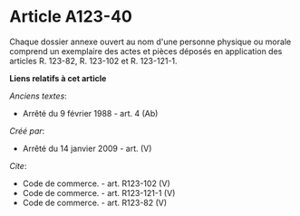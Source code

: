 # Article A123-40

Chaque dossier annexe ouvert au nom d'une personne physique ou morale comprend un exemplaire des actes et pièces déposés en
application des articles R. 123-82, R. 123-102 et R. 123-121-1.

**Liens relatifs à cet article**

_Anciens textes_:

  - Arrêté du 9 février 1988 - art. 4 (Ab)

_Créé par_:

  - Arrêté du 14 janvier 2009 - art. (V)

_Cite_:

  - Code de commerce. - art. R123-102 (V)
  - Code de commerce. - art. R123-121-1 (V)
  - Code de commerce. - art. R123-82 (V)
